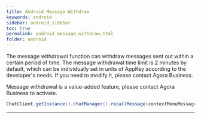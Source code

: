 ```yaml
---
title: Android Message Withdraw
keywords: android
sidebar: android_sidebar
toc: true
permalink: android_message_withdraw.html
folder: android
---
```


The message withdrawal function can withdraw messages sent out within a certain period of time. The message withdrawal time limit is 2 minutes by default, which can be individually set in units of AppKey according to the developer's needs. If you need to modify it, please contact Agora Business.

Message withdrawal is a value-added feature, please contact Agora Business to activate.

``` java
ChatClient.getInstance().chatManager().recallMessage(contextMenuMessage);
```
------------------------------------------------------------------------
